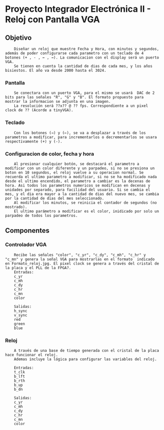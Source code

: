 # Proyecto Integrador Electrónica II - Reloj con Pantalla VGA

## Objetivo

        Diseñar un reloj que muestre Fecha y Hora, con minutos y segundos, además de poder configurarse cada parametro con un teclado de 4 botones (+ , - , ← , →). La comunicacion con el display será un puerto VGA.
        Se tienen en cuenta la cantidad de dias de cada mes, y los años bisiestos. El año va desde 2000 hasta el 3024.

### Pantalla
        Se conectara con un puerto VGA, para el mismo se usará  DAC de 2 bits para las señales "R", "G" y "B". El formato propuesto para mostrar la informacion se adjunta en una imagen.
        La resolución será ??x?? @ ?? fps. Correspondiente a un pixel clock de ?? (Acorde a tinyVGA).    

### Teclado
        Con los botones (→) y (←), se va a desplazar a través de los parametros a modificar, para incrementarlos o decrementarlos se usara respectivamente (+) y (-). 

### Configuracion de color, fecha y  hora
        Al presionar cualquier botón, se destacará el parametro a modificar con un color diferente y un parpadeo, si no se presiona un boton en 10 segundos, el reloj vuelve a su operacion normal. Se recuerda el ultimo parametro a modificar, si no se ha modificado nada desde el ultimo encendido, el parametro a cambiar es la decenas de hora. Asi todos los parametros numericos se modifican en decenas y unidades por separado, para facilidad del usuario. Si se cambia el mes, y el dia era mayor a la cantidad de dias del nuevo mes, se cambia por la cantidad de dias del mes seleccionado.
        Al modificar los minutos, se reinicia el contador de segundos (no mostrado).
        El ultimo parámetro a modificar es el color, inidicado por solo un parpadeo de todos los parametros.

## Componentes 

### Controlador VGA
        Recibe las señales "color", "c_yr", "c_dy", "c_mh", "c_hr" y "c_mn" y genera la señal VGA para mostrarlas en el formato  indicado en Formato_reloj.jpg. El pixel clock se genera a través del cristal de la placa y el PLL de la FPGA?.
        Entradas:
        c_yr
        c_mh
        c_dy
        c_hr
        c_mn
        color

        Salidas:
        h_sync
        v_sync
        red
        green
        blue

### Reloj 
        A través de una base de tiempo generada con el cristal de la placa hace funcionar el reloj. 
        Ademas incluye la lógica para configurar las variables del reloj.

        Entradas:
        t_clk
        b_lft
        b_rth
        b_up
        b_dn

        Salidas:
        c_yr
        c_mh
        c_dy
        c_hr
        c_mn
        color


    



